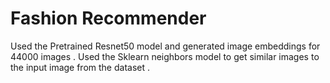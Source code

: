 # Fashion Recommender

Used the Pretrained Resnet50 model and generated image embeddings for 44000 images .
Used the Sklearn neighbors model to get similar images to the  input image from the  dataset . 
